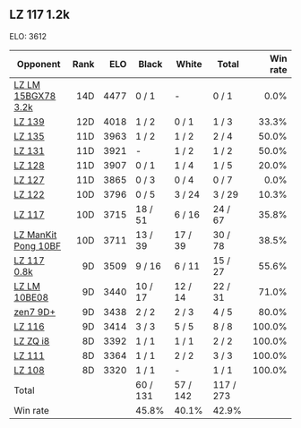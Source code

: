 ## LZ 117 1.2k ##

ELO: 3612

Opponent | Rank | ELO | Black | White | Total | Win rate
---------|-----:|----:|-------|-------|-------|-------:
[LZ LM 15BGX78 3.2k](LZ%20LM%2015BGX78%203.2k.md) | 14D | 4477 | 0 / 1 | - | 0 / 1 | 0.0%
[LZ 139](LZ%20139.md) | 12D | 4018 | 1 / 2 | 0 / 1 | 1 / 3 | 33.3%
[LZ 135](LZ%20135.md) | 11D | 3963 | 1 / 2 | 1 / 2 | 2 / 4 | 50.0%
[LZ 131](LZ%20131.md) | 11D | 3921 | - | 1 / 2 | 1 / 2 | 50.0%
[LZ 128](LZ%20128.md) | 11D | 3907 | 0 / 1 | 1 / 4 | 1 / 5 | 20.0%
[LZ 127](LZ%20127.md) | 11D | 3865 | 0 / 3 | 0 / 4 | 0 / 7 | 0.0%
[LZ 122](LZ%20122.md) | 10D | 3796 | 0 / 5 | 3 / 24 | 3 / 29 | 10.3%
[LZ 117](LZ%20117.md) | 10D | 3715 | 18 / 51 | 6 / 16 | 24 / 67 | 35.8%
[LZ ManKit Pong 10BF](LZ%20ManKit%20Pong%2010BF.md) | 10D | 3711 | 13 / 39 | 17 / 39 | 30 / 78 | 38.5%
[LZ 117 0.8k](LZ%20117%200.8k.md) | 9D | 3509 | 9 / 16 | 6 / 11 | 15 / 27 | 55.6%
[LZ LM 10BE08](LZ%20LM%2010BE08.md) | 9D | 3440 | 10 / 17 | 12 / 14 | 22 / 31 | 71.0%
[zen7 9D+](zen7%209D+.md) | 9D | 3438 | 2 / 2 | 2 / 3 | 4 / 5 | 80.0%
[LZ 116](LZ%20116.md) | 9D | 3414 | 3 / 3 | 5 / 5 | 8 / 8 | 100.0%
[LZ ZQ i8](LZ%20ZQ%20i8.md) | 8D | 3392 | 1 / 1 | 1 / 1 | 2 / 2 | 100.0%
[LZ 111](LZ%20111.md) | 8D | 3364 | 1 / 1 | 2 / 2 | 3 / 3 | 100.0%
[LZ 108](LZ%20108.md) | 8D | 3320 | 1 / 1 | - | 1 / 1 | 100.0%
Total | | | 60 / 131 | 57 / 142 | 117 / 273 | 
Win rate| | | 45.8% | 40.1% | 42.9% | 
